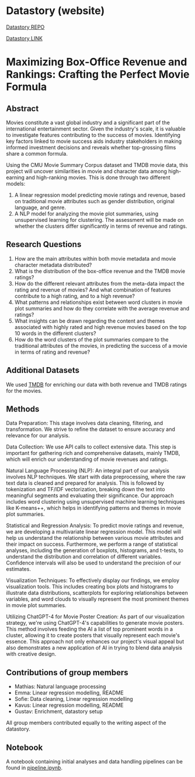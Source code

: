 # Datastory (website)
[Datastory REPO](https://github.com/Nuimo/ada-website-byggemandbob/tree/master)

[Datastory LINK](https://nuimo.github.io/ada-website-byggemandbob/)


# Maximizing Box-Office Revenue and Rankings: Crafting the Perfect Movie Formula

## Abstract

Movies constitute a vast global industry and a significant part of the international entertainment sector. Given the industry's scale, it is valuable to investigate features contributing to the success of movies. Identifying key factors linked to movie success aids industry stakeholders in making informed investment decisions and reveals whether top-grossing films share a common formula.

Using the CMU Movie Summary Corpus dataset and TMDB movie data, this project will uncover similarities in movie and character data among high-earning and high-ranking movies. This is done through two different models:

1. A linear regression model predicting movie ratings and revenue, based on traditional movie attributes such as gender distribution, original language, and genre.
2. A NLP model for analyzing the movie plot summaries, using unsupervised learning for clustering. The assessment will be made on whether the clusters differ significantly in terms of revenue and ratings.

## Research Questions

1. How are the main attributes within both movie metadata and movie character metadata distributed?
2. What is the distribution of the box-office revenue and the TMDB movie ratings?
3. How do the different relevant attributes from the meta-data impact the rating and revenue of movies? And what combination of features contribute to a high rating, and to a high revenue?
4. What patterns and relationships exist between word clusters in movie plot summaries and how do they correlate with the average revenue and ratings?
5. What insights can be drawn regarding the content and themes associated with highly rated and high revenue movies based on the top 10 words in the different clusters?
6. How do the word clusters of the plot summaries compare to the traditional attributes of the movies, in predicting the success of a movie in terms of rating and revenue?

## Additional Datasets

We used [TMDB](https://www.themoviedb.org/) for enriching our data with both revenue and TMDB ratings for the movies.

## Methods
Data Preparation: This stage involves data cleaning, filtering, and transformation. We strive to refine the dataset to ensure accuracy and relevance for our analysis.

Data Collection: We use API calls to collect extensive data. This step is important for gathering rich and comprehensive datasets, mainly TMDB, which will enrich our understanding of movie revenues and ratings.

Natural Language Processing (NLP): An integral part of our analysis involves NLP techniques. We start with data preprocessing, where the raw text data is cleaned and prepared for analysis. This is followed by tokenization and TF/IDF vectorization, breaking down the text into meaningful segments and evaluating their significance. Our approach includes word clustering using unsupervised machine learning techniques like K-means++, which helps in identifying patterns and themes in movie plot summaries.

Statistical and Regression Analysis: To predict movie ratings and revenue, we are developing a multivariate linear regression model. This model will help us understand the relationship between various movie attributes and their impact on success. Furthermore, we perform a range of statistical analyses, including the generation of boxplots, histograms, and t-tests, to understand the distribution and correlation of different variables. Confidence intervals will also be used to understand the precision of our estimates.

Visualization Techniques: To effectively display our findings, we employ visualization tools. This includes creating box plots and histograms to illustrate data distributions, scatterplots for exploring relationships between variables, and word clouds to visually represent the most prominent themes in movie plot summaries.

Utilizing ChatGPT-4 for Movie Poster Creation: As part of our visualization strategy, we're using ChatGPT-4's capabilities to generate movie posters. This method involves feeding the AI a list of top prominent words in a cluster, allowing it to create posters that visually represent each movie's essence. This approach not only enhances our project's visual appeal but also demonstrates a new application of AI in trying to blend data analysis with creative design.

## Contributions of group members
- Mathias: Natural language processing
- Emma: Linear regression modelling, README
- Sofie: Data cleaning, Linear regression modelling
- Kavus: Linear regression modelling, README
- Gustav: Enrichment, datastory setup

All group members contributed equally to the writing aspect of the datastory.

## Notebook
A notebook containing initial analyses and data handling pipelines can be found in [pipeline.ipynb](pipeline.ipynb).


